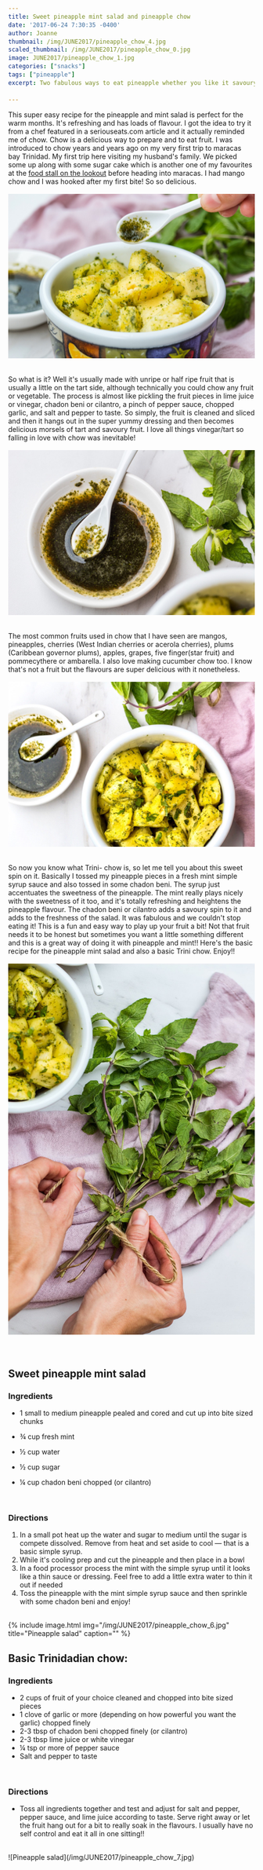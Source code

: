 ```yaml
---
title: Sweet pineapple mint salad and pineapple chow
date: '2017-06-24 7:30:35 -0400'
author: Joanne
thumbnail: /img/JUNE2017/pineapple_chow_4.jpg
scaled_thumbnail: /img/JUNE2017/pineapple_chow_0.jpg
image: JUNE2017/pineapple_chow_1.jpg
categories: ["snacks"]
tags: ["pineapple"]
excerpt: Two fabulous ways to eat pineapple whether you like it savoury or sweet.

---
```


This super easy recipe for the pineapple and mint salad  is perfect for the warm months. It's refreshing and has loads of flavour.  I got the idea to try it from a chef featured in a seriouseats.com article and it actually reminded me of chow.  Chow is a delicious way to prepare and to eat fruit.  I was introduced to chow years and years ago on my very first trip to maracas bay Trinidad.  My first trip here visiting my husband's family.  We picked some up along with some sugar cake which is another one of my favourites at the [food stall on the lookout](https://www.oliveandmango.com/top-5-things-to-do-at-maracas-bay/) before heading into maracas. I had mango chow and I was hooked after my first bite! So so delicious.
<br>
<br>
![Pineapple salad](/img/JUNE2017/pineapple_chow_2.jpg)  
<br>

So what is it? Well it's usually made with unripe or half ripe fruit that is usually a little on the tart side, although technically you could chow any fruit or vegetable. The process is almost like pickling the fruit pieces in lime juice or vinegar, chadon beni or cilantro, a pinch of pepper sauce, chopped garlic, and salt and pepper to taste.
So simply, the fruit is cleaned and sliced and then it hangs out in the super yummy dressing and then becomes delicious morsels of tart and savoury fruit. I love all things vinegar/tart so falling in love with chow was inevitable!
<br>
<br>
![Pineapple salad](/img/JUNE2017/pineapple_chow_3.jpg)  
<br>

The most common fruits used in chow that I have seen are mangos, pineapples, cherries (West Indian cherries or acerola cherries), plums (Caribbean governor plums), apples, grapes, five finger(star fruit) and pommecythere or ambarella. I also love making cucumber chow too. I know that's not a fruit but the flavours are super delicious with it nonetheless.
<br>
<br>
![Pineapple salad](/img/JUNE2017/pineapple_chow_4.jpg)  
<br>

So now you know what Trini- chow is, so let me tell you about this sweet spin on it. Basically I tossed my pineapple pieces in a fresh mint simple syrup sauce and also tossed in some chadon beni. The syrup just accentuates the sweetness of the pineapple. The mint really plays nicely with the sweetness of it too, and it's totally refreshing and heightens the pineapple flavour. The chadon beni or cilantro adds a savoury spin to it and adds to the freshness of the salad. It was fabulous and we couldn't stop eating it! This is a fun and easy way to play up your fruit a bit! Not that fruit needs it to be honest but sometimes you want a little something different and this is a great way of doing it with pineapple and mint!! Here's the basic recipe for the pineapple mint salad and also a basic Trini chow. Enjoy!!
<br>
<br>
![Pineapple salad](/img/JUNE2017/pineapple_chow_5.jpg)  
<br>
<br>

## Sweet pineapple mint salad

### Ingredients

* 1 small to medium pineapple pealed and cored and cut up into bite sized chunks

* &frac34; cup fresh mint

* &frac12; cup water

* &frac12; cup sugar

* &frac14; cup chadon beni chopped (or cilantro)

<br>

### Directions

1. In a small pot heat up the water and sugar to medium until the sugar is compete dissolved. Remove from heat and set aside to cool &mdash; that is a basic simple syrup.
1. While it's cooling prep and cut the pineapple and then place in a bowl
1. In a food processor process the mint with the simple syrup until it looks like a thin sauce or dressing. Feel free to add a little extra water to thin it out if needed
1. Toss the pineapple with the mint simple syrup sauce and then sprinkle with some chadon beni and enjoy!

<br>
{% include image.html
img="/img/JUNE2017/pineapple_chow_6.jpg"
title="Pineapple salad"
caption="" %}
<br>

## Basic Trinidadian chow:

### Ingredients

* 2 cups of fruit of your choice cleaned and chopped into bite sized pieces
* 1 clove of  garlic or more  (depending on how powerful you want the garlic) chopped finely
* 2-3 tbsp of  chadon beni chopped finely (or cilantro)
* 2-3 tbsp lime juice or white vinegar
* &frac14; tsp or more of pepper sauce
* Salt and pepper to taste
<br>

### Directions

* Toss all ingredients together and test and adjust for salt and pepper, pepper sauce, and lime juice according to taste.  Serve right away or let the fruit hang out for a bit to really soak in the flavours.  I usually have no self control and eat it all in one sitting!!

<br>
![Pineapple salad](/img/JUNE2017/pineapple_chow_7.jpg)  
